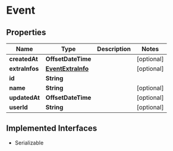 

# Event


## Properties

| Name | Type | Description | Notes |
|------------ | ------------- | ------------- | -------------|
|**createdAt** | **OffsetDateTime** |  |  [optional] |
|**extraInfos** | [**EventExtraInfo**](EventExtraInfo.md) |  |  [optional] |
|**id** | **String** |  |  |
|**name** | **String** |  |  [optional] |
|**updatedAt** | **OffsetDateTime** |  |  [optional] |
|**userId** | **String** |  |  [optional] |


## Implemented Interfaces

* Serializable


